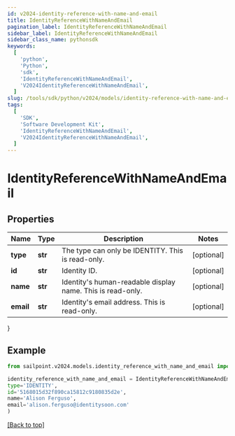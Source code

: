 ```yaml
---
id: v2024-identity-reference-with-name-and-email
title: IdentityReferenceWithNameAndEmail
pagination_label: IdentityReferenceWithNameAndEmail
sidebar_label: IdentityReferenceWithNameAndEmail
sidebar_class_name: pythonsdk
keywords:
  [
    'python',
    'Python',
    'sdk',
    'IdentityReferenceWithNameAndEmail',
    'V2024IdentityReferenceWithNameAndEmail',
  ]
slug: /tools/sdk/python/v2024/models/identity-reference-with-name-and-email
tags:
  [
    'SDK',
    'Software Development Kit',
    'IdentityReferenceWithNameAndEmail',
    'V2024IdentityReferenceWithNameAndEmail',
  ]
---
```


# IdentityReferenceWithNameAndEmail

## Properties

| Name | Type | Description | Notes |
| --- | --- | --- | --- |
| **type** | **str** | The type can only be IDENTITY. This is read-only. | [optional] |
| **id** | **str** | Identity ID. | [optional] |
| **name** | **str** | Identity's human-readable display name. This is read-only. | [optional] |
| **email** | **str** | Identity's email address. This is read-only. | [optional] |

}

## Example

```python
from sailpoint.v2024.models.identity_reference_with_name_and_email import IdentityReferenceWithNameAndEmail

identity_reference_with_name_and_email = IdentityReferenceWithNameAndEmail(
type='IDENTITY',
id='5168015d32f890ca15812c9180835d2e',
name='Alison Ferguso',
email='alison.ferguso@identitysoon.com'
)

```

[[Back to top]](#)
